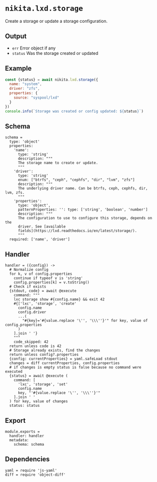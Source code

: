 
# `nikita.lxd.storage`

Create a storage or update a storage configuration.

## Output

* `err`
  Error object if any
* `status`
  Was the storage created or updated

## Example

```js
const {status} = await nikita.lxd.storage({
  name: "system",
  driver: "zfs",
  properties: {
    source: "syspool/lxd"
  }
})
console.info(`Storage was created or config updated: ${status}`)
```

## Schema

    schema =
      type: 'object'
      properties:
        'name':
          type: 'string'
          description: """
          The storage name to create or update.
          """
        'driver':
          type: 'string'
          enum: ["btrfs", "ceph", "cephfs", "dir", "lvm", "zfs"]
          description: """
          The underlying driver name. Can be btrfs, ceph, cephfs, dir, lvm, zfs.
          """
        'properties':
          type: 'object',
          patternProperties: '': type: ['string', 'boolean', 'number']
          description: """
          The configuration to use to configure this storage, depends on the
          driver. See [available
          fields](https://lxd.readthedocs.io/en/latest/storage/).
          """
      required: ['name', 'driver']

## Handler

    handler = ({config}) ->
      # Normalize config
      for k, v of config.properties
        continue if typeof v is 'string'
        config.properties[k] = v.toString()
      # Check if exists
      {stdout, code} = await @execute
        command: """
        lxc storage show #{config.name} && exit 42
        #{['lxc', 'storage', 'create'
          config.name
          config.driver
          ...(
            "#{key}='#{value.replace '\'', '\\\''}'" for key, value of config.properties
          )
        ].join ' '}
        """
        code_skipped: 42
      return unless code is 42
      # Storage already exists, find the changes
      return unless config?.properties
      {config: currentProperties} = yaml.safeLoad stdout
      changes = diff currentProperties, config.properties
      # if changes is empty status is false because no command were executed
      {status} = await @execute (
        command: [
          'lxc', 'storage', 'set'
          config.name
          key, "'#{value.replace '\'', '\\\''}'"
        ].join ' '
      ) for key, value of changes
      status: status

## Export

    module.exports =
      handler: handler
      metadata:
        schema: schema

## Dependencies

    yaml = require 'js-yaml'
    diff = require 'object-diff'
